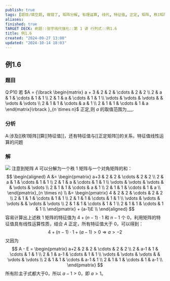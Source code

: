 ```yaml
---
publish: true
tags: [题目/填空题, 做错了, 矩阵分解, 有理运算, 线代, 特征值, 正定, 矩阵, 秩1矩阵, 行列式]
aliases: 
finished: true
TARGET DECK: 刷题::张宇线代强化::第 1 讲 行列式::例1.6
title: 例1.6
created: "2024-09-27 13:00"
updated: "2024-10-14 18:03"
---
```

## 例1.6
### 题目
Q:P10 若 $A = {\lbrack \begin{matrix} a + 3 & 2 & 2 & \cdots & 2 & 2 \\ 2 & a & 1 & \cdots & 1 & 1 \\ 2 & 1 & a & \cdots & 1 & 1 \\ \vdots & \vdots & \vdots & & \vdots & \vdots \\ 2 & 1 & 1 & \cdots & a & 1 \\ 2 & 1 & 1 & \cdots & 1 & a \end{matrix}\rbrack }_{n \times n}$ 正定,则 $a$ 的取值范围为___.
### 分析
A:涉及[[秩1矩阵]]算[[特征值]]，还有特征值与[[正定矩阵]]的关系，特征值线性运算的问题
### 解 
![](https://img.hwenyi.live/202410150154160.webp)
注意到矩阵 $A$ 可以分解为一个秩 1 矩阵与一个对角矩阵的和：
$$
\begin{aligned}
A &= \begin{pmatrix}
a+3 & 2 & 2 & \cdots & 2 & 2 \\ 
2 & a & 1 & \cdots & 1 & 1 \\ 
2 & 1 & a & \cdots & 1 & 1 \\ 
\vdots & \vdots & \vdots &  & \vdots & \vdots \\ 
2 & 1 & 1 & \cdots & a & 1 \\
2 & 1 & 1 & \cdots & 1 & a \\ 
\end{pmatrix}_{n \times n} \\
&= \begin{pmatrix}
4 & 2 & 2 & \cdots & 2 & 2 \\ 
2 & 1 & 1 & \cdots & 1 & 1 \\ 
2 & 1 & 1 & \cdots & 1 & 1 \\ 
\vdots & \vdots & \vdots &  & \vdots & \vdots \\ 
2 & 1 & 1 & \cdots & 1 & 1 \\
2 & 1 & 1 & \cdots & 1 & 1 \\ 
\end{pmatrix} + (a-1)E \\
\end{aligned}
$$
容易计算出上述秩 1 矩阵的特征值为 $4+(n-1)\cdot 1$ 和 $n-1$ 个 $0$，利用矩阵的特征值具有线性运算性质，结合 $A$ 正定，所有特征值大于 $0$，可以得到：
$$4+(n-1) \cdot 1 + (a-1)>0  \Rightarrow a > -2$$
又因为 
$$
A - E = \begin{pmatrix}
a+2 & 2 & 2 & \cdots & 2 & 2 \\ 
2 & a-1 & 1 & \cdots & 1 & 1 \\ 
2 & 1 & a-1 & \cdots & 1 & 1 \\ 
\vdots & \vdots & \vdots &  & \vdots & \vdots \\ 
2 & 1 & 1 & \cdots & a-1 & 1 \\
2 & 1 & 1 & \cdots & 1 & a-1 \\ 
\end{pmatrix}
$$
所有阶主子式都大于0，所以 $a-1>0$，即 $a>1$。


 